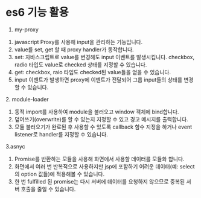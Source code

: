 # es6 기능 활용


1. my-proxy
<ol>
  <li>javascript Proxy를 사용해 input을 관리하는 기능입니다.</li>
  <li>value를 set, get 할 때 proxy handler가 동작합니다.</li>
  <li>set: 자바스크립트로 value를 변경해도 input 이벤트를 발생시킵니다. checkbox, radio 타입도 value로 checked 상태를 지정할 수 있습니다.</li>
  <li>get: checkbox, raio 타입도 checked된 value들을 얻을 수 있습니다.</li>
  <li>input 이벤트가 발생하면 proxy에 이벤트가 전달되어 그룹 input들의 상태를 변경할 수 있습니다.</li>
</ol>
2. module-loader
<ol>
  <li>동적 import를 사용하여 module을 불러오고 window 객체에 bind합니다.</li>
  <li>덮어쓰기(overwrite)를 할 수 있는지 지정할 수 있고 경고 메시지를 출력합니다.</li>
  <li>모듈 불러오기가 완료된 후 사용할 수 있도록 callback 함수 지정을 하거나 event listener로 handler를 지정할 수 있습니다.</li>
</ol>

3.asnyc
<ol>
  <li>Promise를 반환하는 모듈을 사용해 화면에서 사용할 데이터를 모듈화 합니다.</li>
  <li>화면에서 여러 번 반복적으로 사용하지만 jsp에 포함하기 어려운 데이터(예: select의 option 값들)에 적용해볼 수 있습니다.</li>
  <li>한 번 fulfilled 된 promise는 다시 서버에 데이터를 요청하지 않으므로 중복된 서버 호출을 줄일 수 있습니다.</li>
  
</ol>
